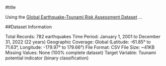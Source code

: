 #title

Using the [Global Earthquake-Tsunami Risk Assessment Dataset](https://www.kaggle.com/datasets/ahmeduzaki/global-earthquake-tsunami-risk-assessment-dataset?resource=download) 
...

##Dataset Information

Total Records: 782 earthquakes
Time Period: January 1, 2001 to December 31, 2022 (22 years)
Geographic Coverage: Global (Latitude: -61.85° to 71.63°, Longitude: -179.97° to 179.66°)
File Format: CSV
File Size: ~41KB
Missing Values: None (100% complete dataset)
Target Variable: Tsunami potential indicator (binary classification)
